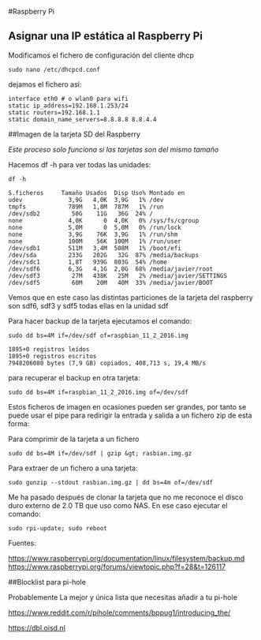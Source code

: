 #Raspberry Pi

## Asignar una IP estática al Raspberry Pi

Modificamos el fichero de configuración del cliente dhcp

    sudo nano /etc/dhcpcd.conf

dejamos el fichero así:
    
    interface eth0 # o wlan0 para wifi
    static ip_address=192.168.1.253/24
    static routers=192.168.1.1
    static domain_name_servers=8.8.8.8 8.8.4.4


##Imagen de la tarjeta SD del Raspberry

*Este proceso solo funciona si las tarjetas son del mismo tamaño*

Hacemos df -h para ver todas las unidades:

    df -h
     
    S.ficheros     Tamaño Usados  Disp Uso% Montado en
    udev             3,9G   4,0K  3,9G   1% /dev
    tmpfs            789M   1,8M  787M   1% /run
    /dev/sdb2         50G    11G   36G  24% /
    none             4,0K      0  4,0K   0% /sys/fs/cgroup
    none             5,0M      0  5,0M   0% /run/lock
    none             3,9G    76K  3,9G   1% /run/shm
    none             100M    56K  100M   1% /run/user
    /dev/sdb1        511M   3,4M  508M   1% /boot/efi
    /dev/sda         233G   202G   32G  87% /media/backups
    /dev/sdc1        1,8T   939G  803G  54% /home
    /dev/sdf6        6,3G   4,1G  2,0G  68% /media/javier/root
    /dev/sdf3         27M   438K   25M   2% /media/javier/SETTINGS
    /dev/sdf5         60M    20M   40M  33% /media/javier/BOOT
    
    
Vemos que en este caso las distintas particiones de la tarjeta del raspberry son sdf6, sdf3 y sdf5 todas ellas en la unidad sdf

Para hacer backup de la tarjeta ejecutamos el comando:

    sudo dd bs=4M if=/dev/sdf of=raspbian_11_2_2016.img
     
    1895+0 registros leídos
    1895+0 registros escritos
    7948206080 bytes (7,9 GB) copiados, 408,713 s, 19,4 MB/s


para recuperar el backup en otra tarjeta:

    sudo dd bs=4M if=raspbian_11_2_2016.img of=/dev/sdf

Estos ficheros de imagen en ocasiones pueden ser grandes, por tanto se puede usar el pipe para redirigir la entrada y salida a un fichero zip de esta forma:

Para comprimir de la tarjeta a un fichero    

    sudo dd bs=4M if=/dev/sdf | gzip &gt; rasbian.img.gz    
   
Para extraer de un fichero a una tarjeta:

    sudo gunzip --stdout rasbian.img.gz | dd bs=4m of=/dev/sdf
    
Me ha pasado después de clonar la tarjeta que no me reconoce el disco duro externo de 2.0 TB que uso como NAS. En ese caso ejecutar el comando:

    sudo rpi-update; sudo reboot
    
Fuentes:

https://www.raspberrypi.org/documentation/linux/filesystem/backup.md
https://www.raspberrypi.org/forums/viewtopic.php?f=28&t=126117

##Blocklist para pi-hole

Probablemente La mejor y única lista que necesitas añadir a tu pi-hole

https://www.reddit.com/r/pihole/comments/bppug1/introducing_the/

https://dbl.oisd.nl